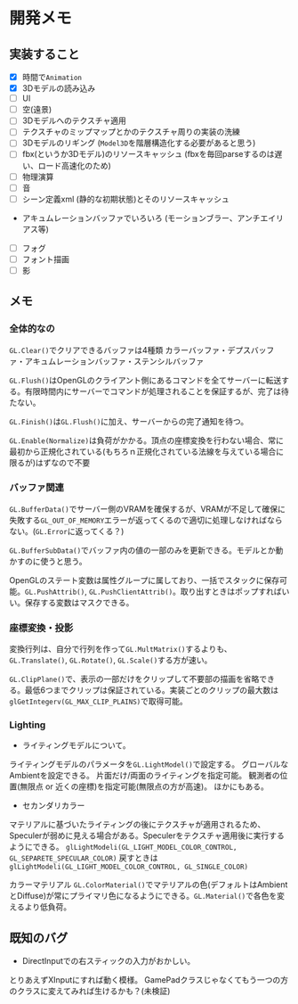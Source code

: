 # 開発メモ


## 実装すること

- [x] 時間で```Animation```
- [x] 3Dモデルの読み込み
- [ ] UI
- [ ] 空(遠景)
- [ ] 3Dモデルへのテクスチャ適用
- [ ] テクスチャのミップマップとかのテクスチャ周りの実装の洗練
- [ ] 3Dモデルのリギング (```Model3D```を階層構造化する必要があると思う)
- [ ] fbx(というか3Dモデル)のリソースキャッシュ (fbxを毎回parseするのは遅い、ロード高速化のため)
- [ ] 物理演算
- [ ] 音
- [ ] シーン定義xml (静的な初期状態)とそのリソースキャッシュ
- アキュムレーションバッファでいろいろ (モーションブラー、アンチエイリアス等)
- [ ] フォグ
- [ ] フォント描画
- [ ] 影

## メモ

### 全体的なの

```GL.Clear()```でクリアできるバッファは4種類
カラーバッファ・デプスバッファ・アキュムレーションバッファ・ステンシルバッファ

```GL.Flush()```はOpenGLのクライアント側にあるコマンドを全てサーバーに転送する。有限時間内にサーバーでコマンドが処理されることを保証するが、完了は待たない。

```GL.Finish()```は```GL.Flush()```に加え、サーバーからの完了通知を待つ。

```GL.Enable(Normalize)```は負荷がかかる。頂点の座標変換を行わない場合、常に最初から正規化されている(もちろｎ正規化されている法線を与えている場合に限るが)はずなので不要

### バッファ関連

```GL.BufferData()```でサーバー側のVRAMを確保するが、VRAMが不足して確保に失敗する```GL_OUT_OF_MEMORY```エラーが返ってくるので適切に処理しなければならない。(```GL.Error```に返ってくる？)

```GL.BufferSubData()```でバッファ内の値の一部のみを更新できる。モデルとか動かすのに使うと思う。

OpenGLのステート変数は属性グループに属しており、一括でスタックに保存可能。```GL.PushAttrib()```, ```GL.PushClientAttrib()```。取り出すときはポップすればいい。保存する変数はマスクできる。

### 座標変換・投影

変換行列は、自分で行列を作って```GL.MultMatrix()```するよりも、```GL.Translate()```, ```GL.Rotate()```, ```GL.Scale()```する方が速い。

```GL.ClipPlane()```で、表示の一部だけをクリップして不要部の描画を省略できる。最低6つまでクリップは保証されている。実装ごとのクリップの最大数は```glGetIntegerv(GL_MAX_CLIP_PLAINS)```で取得可能。

### Lighting

- ライティングモデルについて。

ライティングモデルのパラメータを```GL.LightModel()```で設定する。
グローバルなAmbientを設定できる。
片面だけ/両面のライティングを指定可能。
観測者の位置(無限点 or 近くの座標)を指定可能(無限点の方が高速)。
ほかにもある。

- セカンダリカラー

マテリアルに基づいたライティングの後にテクスチャが適用されるため、Speculerが弱めに見える場合がある。Speculerをテクスチャ適用後に実行するようにできる。
```glLightModeli(GL_LIGHT_MODEL_COLOR_CONTROL, GL_SEPARETE_SPECULAR_COLOR)```
戻すときは
```glLightModeli(GL_LIGHT_MODEL_COLOR_CONTROL, GL_SINGLE_COLOR)```

カラーマテリアル
```GL.ColorMaterial()```でマテリアルの色(デフォルトはAmbientとDiffuse)が常にプライマリ色になるようにできる。```GL.Material()```で各色を変えるより低負荷。

## 既知のバグ

- DirectInputでの右スティックの入力がおかしい。

とりあえずXInputにすれば動く模様。
GamePadクラスじゃなくてもう一つの方のクラスに変えてみれば生けるかも？(未検証)
